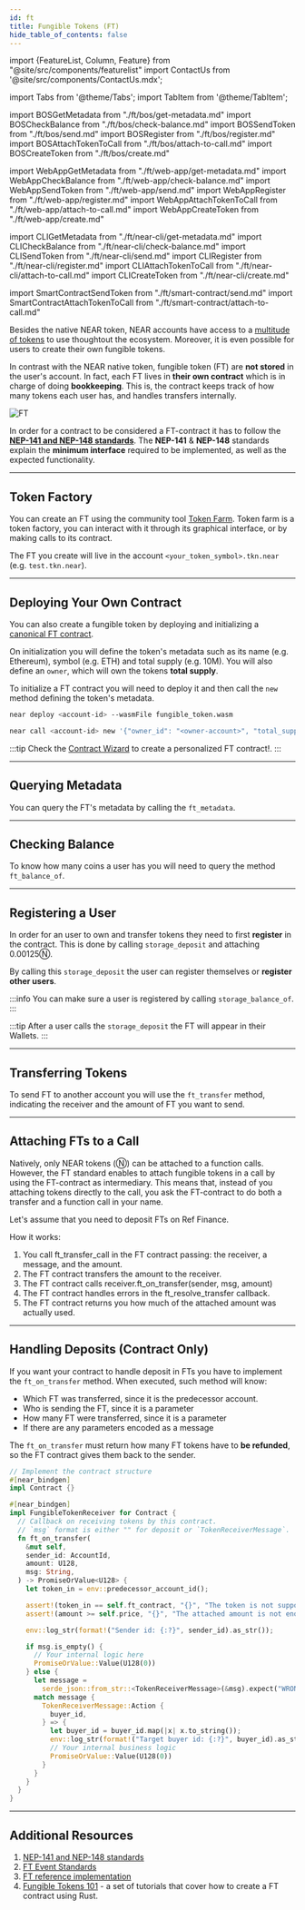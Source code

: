 ```yaml
---
id: ft
title: Fungible Tokens (FT)
hide_table_of_contents: false
---
```


import {FeatureList, Column, Feature} from "@site/src/components/featurelist"
import ContactUs from '@site/src/components/ContactUs.mdx';

import Tabs from '@theme/Tabs';
import TabItem from '@theme/TabItem';

import BOSGetMetadata from "./ft/bos/get-metadata.md"
import BOSCheckBalance from "./ft/bos/check-balance.md"
import BOSSendToken from "./ft/bos/send.md"
import BOSRegister from "./ft/bos/register.md"
import BOSAttachTokenToCall from "./ft/bos/attach-to-call.md"
import BOSCreateToken from "./ft/bos/create.md"

import WebAppGetMetadata from "./ft/web-app/get-metadata.md"
import WebAppCheckBalance from "./ft/web-app/check-balance.md"
import WebAppSendToken from "./ft/web-app/send.md"
import WebAppRegister from "./ft/web-app/register.md"
import WebAppAttachTokenToCall from "./ft/web-app/attach-to-call.md"
import WebAppCreateToken from "./ft/web-app/create.md"

import CLIGetMetadata from "./ft/near-cli/get-metadata.md"
import CLICheckBalance from "./ft/near-cli/check-balance.md"
import CLISendToken from "./ft/near-cli/send.md"
import CLIRegister from "./ft/near-cli/register.md"
import CLIAttachTokenToCall from "./ft/near-cli/attach-to-call.md"
import CLICreateToken from "./ft/near-cli/create.md"

import SmartContractSendToken from "./ft/smart-contract/send.md"
import SmartContractAttachTokenToCall from "./ft/smart-contract/attach-to-call.md"

Besides the native NEAR token, NEAR accounts have access to a [multitude of tokens](https://guide.ref.finance/developers-1/cli-trading#query-whitelisted-tokens) to use thoughtout the ecosystem. Moreover, it is even possible for users to create their own fungible tokens.

In contrast with the NEAR native token, fungible token (FT) are **not stored** in the user's account. In fact, each FT lives in **their own contract** which is in charge of doing **bookkeeping**. This is, the contract keeps track of how many tokens each user has, and handles transfers internally.

![FT](/docs/primitives/ft.png)

In order for a contract to be considered a FT-contract it has to follow the [**NEP-141 and NEP-148 standards**](https://nomicon.io/Standards/FungibleToken/). The **NEP-141** & **NEP-148** standards explain the **minimum interface** required to be implemented, as well as the expected functionality.

---

## Token Factory

You can create an FT using the community tool [Token Farm](https://tkn.farm/). Token farm is a token factory, you can interact with it through its graphical interface, or by making calls to its contract.

<Tabs groupId="code-tabs">
  <TabItem value="⚛️ Component" label="⚛️ Component" default>
    <BOSCreateToken /></TabItem>
  <TabItem value="🌐 WebApp" label="🌐 WebApp">
    <WebAppCreateToken /></TabItem>
  <TabItem value="🖥️ CLI" label="🖥️ CLI">
    <CLICreateToken /></TabItem>
</Tabs>

The FT you create will live in the account `<your_token_symbol>.tkn.near` (e.g. `test.tkn.near`).

---

## Deploying Your Own Contract

You can also create a fungible token by deploying and initializing a [canonical FT contract](https://github.com/near-examples/FT).

On initialization you will define the token's metadata such as its name (e.g. Ethereum), symbol (e.g. ETH) and total supply (e.g. 10M). You will also define an `owner`, which will own the tokens **total supply**.

To initialize a FT contract you will need to deploy it and then call the `new` method defining the token's metadata.

```bash
near deploy <account-id> --wasmFile fungible_token.wasm

near call <account-id> new '{"owner_id": "<owner-account>", "total_supply": "1000000000000000", "metadata": { "spec": "ft-1.0.0", "name": "Example Token Name", "symbol": "EXLT", "decimals": 8 }}' --accountId <account-id>
```

:::tip
Check the [Contract Wizard](https://near.org/contractwizard.near/widget/ContractWizardUI) to create a personalized FT contract!.
:::

---

## Querying Metadata

You can query the FT's metadata by calling the `ft_metadata`.

<Tabs groupId="code-tabs">
  <TabItem value="⚛️ Component" label="⚛️ Component" default>
    <BOSGetMetadata /></TabItem>
  <TabItem value="🌐 WebApp" label="🌐 WebApp">
    <WebAppGetMetadata /></TabItem>
  <TabItem value="🖥️ CLI" label="🖥️ CLI">
    <CLIGetMetadata /></TabItem>
</Tabs>

---

## Checking Balance

To know how many coins a user has you will need to query the method `ft_balance_of`.

<Tabs groupId="code-tabs">
  <TabItem value="⚛️ Component" label="⚛️ Component" default>
    <BOSCheckBalance /></TabItem>
  <TabItem value="🌐 WebApp" label="🌐 WebApp">
    <WebAppCheckBalance /></TabItem>
  <TabItem value="🖥️ CLI" label="🖥️ CLI">
    <CLICheckBalance /></TabItem>
</Tabs>

---

## Registering a User

In order for an user to own and transfer tokens they need to first **register** in the contract. This is done by calling `storage_deposit` and attaching 0.00125Ⓝ.

By calling this `storage_deposit` the user can register themselves or **register other users**.

<Tabs groupId="code-tabs">
  <TabItem value="⚛️ Component" label="⚛️ Component" default>
    <BOSRegister /></TabItem>
  <TabItem value="🌐 WebApp" label="🌐 WebApp">
    <WebAppRegister /></TabItem>
  <TabItem value="🖥️ CLI" label="🖥️ CLI">
    <CLIRegister /></TabItem>
</Tabs>

:::info
You can make sure a user is registered by calling `storage_balance_of`.
:::

:::tip
After a user calls the `storage_deposit` the FT will appear in their Wallets.
:::

---

## Transferring Tokens

To send FT to another account you will use the `ft_transfer` method, indicating the receiver and the amount of FT you want to send.

<Tabs groupId="code-tabs">
  <TabItem value="⚛️ Component" label="⚛️ Component" default>
    <BOSSendToken /></TabItem>
  <TabItem value="🌐 WebApp" label="🌐 WebApp">
    <WebAppSendToken /></TabItem>
  <TabItem value="🖥️ CLI" label="🖥️ CLI">
    <CLISendToken /></TabItem>
  <TabItem value="📄 Contract"  label="📄 Contract"  default>
    <SmartContractSendToken /></TabItem>
</Tabs>

---

## Attaching FTs to a Call

Natively, only NEAR tokens (Ⓝ) can be attached to a function calls. However, the FT standard enables to attach fungible tokens in a call by using the FT-contract as intermediary. This means that, instead of you attaching tokens directly to the call, you ask the FT-contract to do both a transfer and a function call in your name.

Let's assume that you need to deposit FTs on Ref Finance.

<Tabs groupId="code-tabs">
  <TabItem value="⚛️ Component" label="⚛️ Component" default>
    <BOSAttachTokenToCall /></TabItem>
  <TabItem value="🌐 WebApp" label="🌐 WebApp">
    <WebAppAttachTokenToCall /></TabItem>
  <TabItem value="🖥️ CLI" label="🖥️ CLI">
    <CLIAttachTokenToCall /></TabItem>
  <TabItem value="📄 Contract"  label="📄 Contract"  default>
    <SmartContractAttachTokenToCall /></TabItem>
</Tabs>

How it works:

1. You call ft_transfer_call in the FT contract passing: the receiver, a message, and the amount.
2. The FT contract transfers the amount to the receiver.
3. The FT contract calls receiver.ft_on_transfer(sender, msg, amount)
4. The FT contract handles errors in the ft_resolve_transfer callback.
5. The FT contract returns you how much of the attached amount was actually used.

---

## Handling Deposits (Contract Only)

If you want your contract to handle deposit in FTs you have to implement the `ft_on_transfer` method. When executed, such method will know:

- Which FT was transferred, since it is the predecessor account.
- Who is sending the FT, since it is a parameter
- How many FT were transferred, since it is a parameter
- If there are any parameters encoded as a message

The `ft_on_transfer` must return how many FT tokens have to **be refunded**, so the FT contract gives them back to the sender.

```rust
// Implement the contract structure
#[near_bindgen]
impl Contract {}

#[near_bindgen]
impl FungibleTokenReceiver for Contract {
  // Callback on receiving tokens by this contract.
  // `msg` format is either "" for deposit or `TokenReceiverMessage`.
  fn ft_on_transfer(
    &mut self,
    sender_id: AccountId,
    amount: U128,
    msg: String,
  ) -> PromiseOrValue<U128> {
    let token_in = env::predecessor_account_id();

    assert!(token_in == self.ft_contract, "{}", "The token is not supported");
    assert!(amount >= self.price, "{}", "The attached amount is not enough");

    env::log_str(format!("Sender id: {:?}", sender_id).as_str());

    if msg.is_empty() {
      // Your internal logic here
      PromiseOrValue::Value(U128(0))
    } else {
      let message =
        serde_json::from_str::<TokenReceiverMessage>(&msg).expect("WRONG_MSG_FORMAT");
      match message {
        TokenReceiverMessage::Action {
          buyer_id,
        } => {
          let buyer_id = buyer_id.map(|x| x.to_string());
          env::log_str(format!("Target buyer id: {:?}", buyer_id).as_str());
          // Your internal business logic
          PromiseOrValue::Value(U128(0))
        }
      }
    }
  }
}
```

---

## Additional Resources

1. [NEP-141 and NEP-148 standards](https://nomicon.io/Standards/Tokens/FungibleToken/)
2. [FT Event Standards](https://nomicon.io/Standards/Tokens/FungibleToken/Event)
3. [FT reference implementation](https://github.com/near-examples/FT)
4. [Fungible Tokens 101](../3.tutorials/fts/0-intro.md) - a set of tutorials that cover how to create a FT contract using Rust.

